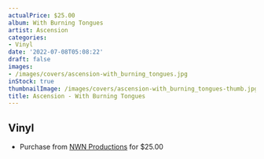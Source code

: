 ```yaml
---
actualPrice: $25.00
album: With Burning Tongues
artist: Ascension
categories:
- Vinyl
date: '2022-07-08T05:08:22'
draft: false
images:
- /images/covers/ascension-with_burning_tongues.jpg
inStock: true
thumbnailImage: /images/covers/ascension-with_burning_tongues-thumb.jpg
title: Ascension - With Burning Tongues
---
```


## Vinyl
* Purchase from [NWN Productions](http://shop.nwnprod.com/index.php?route=product/product&path=75&product_id=25181&sort=pd.name&order=ASC) for $25.00
